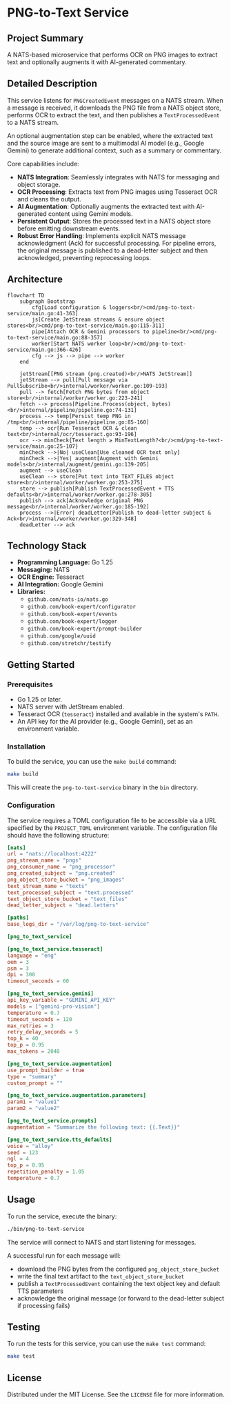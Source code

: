 # PNG-to-Text Service

## Project Summary

A NATS-based microservice that performs OCR on PNG images to extract text and optionally augments it with AI-generated commentary.

## Detailed Description

This service listens for `PNGCreatedEvent` messages on a NATS stream. When a message is received, it downloads the PNG file from a NATS object store, performs OCR to extract the text, and then publishes a `TextProcessedEvent` to a NATS stream.

An optional augmentation step can be enabled, where the extracted text and the source image are sent to a multimodal AI model (e.g., Google Gemini) to generate additional context, such as a summary or commentary.

Core capabilities include:

-   **NATS Integration**: Seamlessly integrates with NATS for messaging and object storage.
-   **OCR Processing**: Extracts text from PNG images using Tesseract OCR and cleans the output.
-   **AI Augmentation**: Optionally augments the extracted text with AI-generated content using Gemini models.
-   **Persistent Output**: Stores the processed text in a NATS object store before emitting downstream events.
-   **Robust Error Handling**: Implements explicit NATS message acknowledgment (Ack) for successful processing. For pipeline errors, the original message is published to a dead-letter subject and then acknowledged, preventing reprocessing loops.

## Architecture

```mermaid
flowchart TD
    subgraph Bootstrap
        cfg[Load configuration & loggers<br/>cmd/png-to-text-service/main.go:41-363]
        js[Create JetStream streams & ensure object stores<br/>cmd/png-to-text-service/main.go:115-311]
        pipe[Attach OCR & Gemini processors to pipeline<br/>cmd/png-to-text-service/main.go:88-357]
        worker[Start NATS worker loop<br/>cmd/png-to-text-service/main.go:366-426]
        cfg --> js --> pipe --> worker
    end

    jetStream[[PNG stream (png.created)<br/>NATS JetStream]]
    jetStream --> pull[Pull message via PullSubscribe<br/>internal/worker/worker.go:109-193]
    pull --> fetch[Fetch PNG bytes from object store<br/>internal/worker/worker.go:223-241]
    fetch --> process[Pipeline.Process(object, bytes)<br/>internal/pipeline/pipeline.go:74-131]
    process --> temp[Persist temp PNG in /tmp<br/>internal/pipeline/pipeline.go:85-160]
    temp --> ocr[Run Tesseract OCR & clean text<br/>internal/ocr/tesseract.go:93-196]
    ocr --> minCheck{Text length ≥ MinTextLength?<br/>cmd/png-to-text-service/main.go:25-107}
    minCheck -->|No| useClean[Use cleaned OCR text only]
    minCheck -->|Yes| augment[Augment with Gemini models<br/>internal/augment/gemini.go:139-205]
    augment --> useClean
    useClean --> store[Put text into TEXT_FILES object store<br/>internal/worker/worker.go:253-275]
    store --> publish[Publish TextProcessedEvent + TTS defaults<br/>internal/worker/worker.go:278-305]
    publish --> ack[Acknowledge original PNG message<br/>internal/worker/worker.go:185-192]
    process -->|Error| deadLetter[Publish to dead-letter subject & Ack<br/>internal/worker/worker.go:329-348]
    deadLetter --> ack
```

## Technology Stack

-   **Programming Language:** Go 1.25
-   **Messaging:** NATS
-   **OCR Engine:** Tesseract
-   **AI Integration:** Google Gemini
-   **Libraries:**
    -   `github.com/nats-io/nats.go`
    -   `github.com/book-expert/configurator`
    -   `github.com/book-expert/events`
    -   `github.com/book-expert/logger`
    -   `github.com/book-expert/prompt-builder`
    -   `github.com/google/uuid`
    -   `github.com/stretchr/testify`

## Getting Started

### Prerequisites

-   Go 1.25 or later.
-   NATS server with JetStream enabled.
-   Tesseract OCR (`tesseract`) installed and available in the system's `PATH`.
-   An API key for the AI provider (e.g., Google Gemini), set as an environment variable.

### Installation

To build the service, you can use the `make build` command:

```bash
make build
```

This will create the `png-to-text-service` binary in the `bin` directory.

### Configuration

The service requires a TOML configuration file to be accessible via a URL specified by the `PROJECT_TOML` environment variable. The configuration file should have the following structure:

```toml
[nats]
url = "nats://localhost:4222"
png_stream_name = "pngs"
png_consumer_name = "png_processor"
png_created_subject = "png.created"
png_object_store_bucket = "png_images"
text_stream_name = "texts"
text_processed_subject = "text.processed"
text_object_store_bucket = "text_files"
dead_letter_subject = "dead.letters"

[paths]
base_logs_dir = "/var/log/png-to-text-service"

[png_to_text_service]

[png_to_text_service.tesseract]
language = "eng"
oem = 3
psm = 3
dpi = 300
timeout_seconds = 60

[png_to_text_service.gemini]
api_key_variable = "GEMINI_API_KEY"
models = ["gemini-pro-vision"]
temperature = 0.7
timeout_seconds = 120
max_retries = 3
retry_delay_seconds = 5
top_k = 40
top_p = 0.95
max_tokens = 2048

[png_to_text_service.augmentation]
use_prompt_builder = true
type = "summary"
custom_prompt = ""

[png_to_text_service.augmentation.parameters]
param1 = "value1"
param2 = "value2"

[png_to_text_service.prompts]
augmentation = "Summarize the following text: {{.Text}}"

[png_to_text_service.tts_defaults]
voice = "alloy"
seed = 123
ngl = 4
top_p = 0.95
repetition_penalty = 1.05
temperature = 0.7
```

## Usage

To run the service, execute the binary:

```bash
./bin/png-to-text-service
```

The service will connect to NATS and start listening for messages.

A successful run for each message will:

- download the PNG bytes from the configured `png_object_store_bucket`
- write the final text artifact to the `text_object_store_bucket`
- publish a `TextProcessedEvent` containing the text object key and default TTS parameters
- acknowledge the original message (or forward to the dead-letter subject if processing fails)

## Testing

To run the tests for this service, you can use the `make test` command:

```bash
make test
```

## License

Distributed under the MIT License. See the `LICENSE` file for more information.
